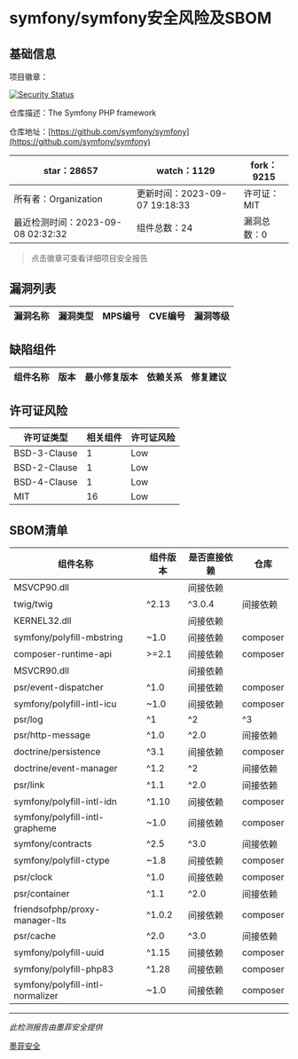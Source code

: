 # symfony/symfony安全风险及SBOM

## 基础信息

项目徽章：

[![Security Status](https://www.murphysec.com/platform3/v31/badge/1699852677549965312.svg)](https://www.murphysec.com/console/report/1691516035264176128/1699852677549965312)

仓库描述：The Symfony PHP framework

仓库地址：[https://github.com/symfony/symfony](https://github.com/symfony/symfony)

| star：28657 | watch：1129 | fork：9215 |
| ----------- | -------------- | ------------ |
| 所有者：Organization | 更新时间：2023-09-07 19:18:33 | 许可证：MIT |
| 最近检测时间：2023-09-08 02:32:32 | 组件总数：24 | 漏洞总数：0 |

> 点击徽章可查看详细项目安全报告



## 漏洞列表

| 漏洞名称 | 漏洞类型 | MPS编号 | CVE编号 | 漏洞等级 |
| ------- | ------ | ------- | ------ | ----- |





## 缺陷组件

| 组件名称 | 版本 | 最小修复版本 | 依赖关系 | 修复建议 |
| -------- | ---- | ------------ | -------- | -------- |





## 许可证风险

| 许可证类型 | 相关组件 | 许可证风险 |
| ---------- | -------- | ---------- |
|BSD-3-Clause|1|Low|
|BSD-2-Clause|1|Low|
|BSD-4-Clause|1|Low|
|MIT|16|Low|




## SBOM清单

| 组件名称 | 组件版本 | 是否直接依赖 | 仓库 |
| -------- | -------- | ------------ | ---- |
|MSVCP90.dll||间接依赖||
|twig/twig|^2.13|^3.0.4|间接依赖|composer|
|KERNEL32.dll||间接依赖||
|symfony/polyfill-mbstring|~1.0|间接依赖|composer|
|composer-runtime-api|>=2.1|间接依赖|composer|
|MSVCR90.dll||间接依赖||
|psr/event-dispatcher|^1.0|间接依赖|composer|
|symfony/polyfill-intl-icu|~1.0|间接依赖|composer|
|psr/log|^1|^2|^3|间接依赖|composer|
|psr/http-message|^1.0|^2.0|间接依赖|composer|
|doctrine/persistence|^3.1|间接依赖|composer|
|doctrine/event-manager|^1.2|^2|间接依赖|composer|
|psr/link|^1.1|^2.0|间接依赖|composer|
|symfony/polyfill-intl-idn|^1.10|间接依赖|composer|
|symfony/polyfill-intl-grapheme|~1.0|间接依赖|composer|
|symfony/contracts|^2.5|^3.0|间接依赖|composer|
|symfony/polyfill-ctype|~1.8|间接依赖|composer|
|psr/clock|^1.0|间接依赖|composer|
|psr/container|^1.1|^2.0|间接依赖|composer|
|friendsofphp/proxy-manager-lts|^1.0.2|间接依赖|composer|
|psr/cache|^2.0|^3.0|间接依赖|composer|
|symfony/polyfill-uuid|^1.15|间接依赖|composer|
|symfony/polyfill-php83|^1.28|间接依赖|composer|
|symfony/polyfill-intl-normalizer|~1.0|间接依赖|composer|


------

*此检测报告由墨菲安全提供*

[墨菲安全](www.murphysec.com)